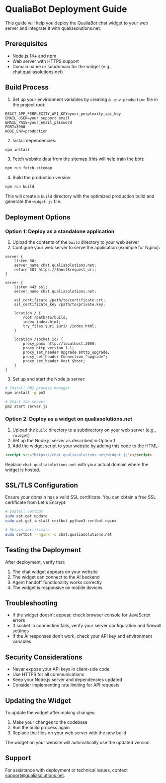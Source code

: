 # QualiaBot Deployment Guide

This guide will help you deploy the QualiaBot chat widget to your web server and integrate it with qualiasolutions.net.

## Prerequisites

- Node.js 14+ and npm
- Web server with HTTPS support
- Domain name or subdomain for the widget (e.g., chat.qualiasolutions.net)

## Build Process

1. Set up your environment variables by creating a `.env.production` file in the project root:

```
REACT_APP_PERPLEXITY_API_KEY=your_perplexity_api_key
EMAIL_USER=your_support_email
EMAIL_PASS=your_email_password
PORT=3000
NODE_ENV=production
```

2. Install dependencies:

```bash
npm install
```

3. Fetch website data from the sitemap (this will help train the bot):

```bash
npm run fetch-sitemap
```

4. Build the production version:

```bash
npm run build
```

This will create a `build` directory with the optimized production build and generate the `widget.js` file.

## Deployment Options

### Option 1: Deploy as a standalone application

1. Upload the contents of the `build` directory to your web server
2. Configure your web server to serve the application (example for Nginx):

```nginx
server {
    listen 80;
    server_name chat.qualiasolutions.net;
    return 301 https://$host$request_uri;
}

server {
    listen 443 ssl;
    server_name chat.qualiasolutions.net;

    ssl_certificate /path/to/certificate.crt;
    ssl_certificate_key /path/to/private.key;

    location / {
        root /path/to/build;
        index index.html;
        try_files $uri $uri/ /index.html;
    }

    location /socket.io/ {
        proxy_pass http://localhost:3000;
        proxy_http_version 1.1;
        proxy_set_header Upgrade $http_upgrade;
        proxy_set_header Connection "upgrade";
        proxy_set_header Host $host;
    }
}
```

3. Set up and start the Node.js server:

```bash
# Install PM2 process manager
npm install -g pm2

# Start the server
pm2 start server.js
```

### Option 2: Deploy as a widget on qualiasolutions.net

1. Upload the `build` directory to a subdirectory on your web server (e.g., `/widget`)
2. Set up the Node.js server as described in Option 1
3. Add the widget script to your website by adding this code to the HTML:

```html
<script src="https://chat.qualiasolutions.net/widget.js"></script>
```

Replace `chat.qualiasolutions.net` with your actual domain where the widget is hosted.

## SSL/TLS Configuration

Ensure your domain has a valid SSL certificate. You can obtain a free SSL certificate from Let's Encrypt:

```bash
# Install certbot
sudo apt-get update
sudo apt-get install certbot python3-certbot-nginx

# Obtain certificate
sudo certbot --nginx -d chat.qualiasolutions.net
```

## Testing the Deployment

After deployment, verify that:

1. The chat widget appears on your website
2. The widget can connect to the AI backend
3. Agent handoff functionality works correctly
4. The widget is responsive on mobile devices

## Troubleshooting

- If the widget doesn't appear, check browser console for JavaScript errors
- If socket.io connection fails, verify your server configuration and firewall settings
- If the AI responses don't work, check your API key and environment variables

## Security Considerations

- Never expose your API keys in client-side code
- Use HTTPS for all communications
- Keep your Node.js server and dependencies updated
- Consider implementing rate limiting for API requests

## Updating the Widget

To update the widget after making changes:

1. Make your changes to the codebase
2. Run the build process again
3. Replace the files on your web server with the new build

The widget on your website will automatically use the updated version.

## Support

For assistance with deployment or technical issues, contact support@qualiasolutions.net. 